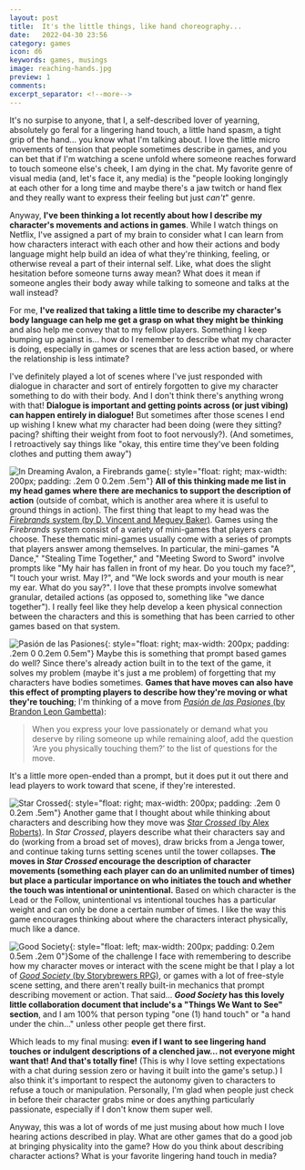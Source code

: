 ```yaml
---
layout: post
title:  It's the little things, like hand choreography...
date:   2022-04-30 23:56
category: games
icon: d6
keywords: games, musings
image: reaching-hands.jpg
preview: 1
comments:
excerpt_separator: <!--more-->
---
```


It's no surpise to anyone, that I, a self-described lover of yearning, absolutely go feral for a lingering hand touch, a little hand spasm, a tight grip of the hand... you know what I'm talking about. I love the little micro movements of tension that people sometimes describe in games, and you can bet that if I'm watching a scene unfold where someone reaches forward to touch someone else's cheek, I am dying in the chat. My favorite genre of visual media (and, let's face it, any media) is the "people looking longingly at each other for a long time and maybe there's a jaw twitch or hand flex and they really want to express their feeling but just *can't*" genre.

Anyway, **I've been thinking a lot recently about how I describe my character's movements and actions in games**. While I watch things on Netflix, I've assigned a part of my brain to consider what I can learn from how characters interact with each other and how their actions and body language might help build an idea of what they're thinking, feeling, or otherwise reveal a part of their internal self. Like, what does the slight hesitation before someone turns away mean? What does it mean if someone angles their body away while talking to someone and talks at the wall instead? 
<!--more-->
For me, **I've realized that taking a little time to describe my character's body language can help me get a grasp on what they might be thinking** and also help me convey that to my fellow players. Something I keep bumping up against is... how do I remember to describe what my character is doing, especially in games or scenes that are less action based, or where the relationship is less intimate?

I've definitely played a lot of scenes where I've just responded with dialogue in character and sort of entirely forgotten to give my character something to do with their body. And I don't think there's anything wrong with that! **Dialogue is important and getting points across (or just vibing) can happen entirely in dialogue!** But sometimes after those scenes I end up wishing I knew what my character had been doing (were they sitting? pacing? shifting their weight from foot to foot nervously?). (And sometimes, I retroactively say things like "okay, this entire time they've been folding clothes and putting them away")

![In Dreaming Avalon, a Firebrands game](http://yayforbooks.randomlyrecursive.com/images/in-dreaming-avalon.jpg){: style="float: right; max-width: 200px; padding: .2em 0 0.2em .5em"} **All of this thinking made me list in my head games where there are mechanics to support the description of action** (outside of combat, which is another area where it is useful to ground things in action). The first thing that leapt to my head was the [*Firebrands* system (by D. Vincent and Meguey Baker)](https://itch.io/c/506864/firebrands-games). Games using the *Firebrands* system consist of a variety of mini-games that players can choose. These thematic mini-games usually come with a series of prompts that players answer among themselves. In particular, the mini-games "A Dance," "Stealing Time Together," and "Meeting Sword to Sword" involve prompts like "My hair has fallen in front of my hear. Do you touch my face?", "I touch your wrist. May I?", and "We lock swords and your mouth is near my ear. What do you say?". I love that these prompts involve somewhat granular, detailed actions (as opposed to, something like "we dance together"). I really feel like they help develop a keen physical connection between the characters and this is something that has been carried to other games based on that system. 

![Pasión de las Pasiones](http://yayforbooks.randomlyrecursive.com/images/pasiones.jpg){: style="float: right; max-width: 200px; padding: .2em 0 0.2em 0.5em"} Maybe this is something that prompt based games do well? Since there's already action built in to the text of the game, it solves my problem (maybe it's just a me problem) of forgetting that my characters have bodies sometimes. **Games that have moves can also have this effect of prompting players to describe how they're moving or what they're touching**; I'm thinking of a move from [*Pasión de las Pasiones* (by Brandon Leon Gambetta)](https://magpiegames.com/pages/pasion):

<blockquote>When you express your love passionately or demand what you deserve by riling someone up while remaining aloof, add the question ‘Are you physically touching them?’ to the list of questions for the move.</blockquote> 

It's a little more open-ended than a prompt, but it does put it out there and lead players to work toward that scene, if they're interested. 

![Star Crossed](http://yayforbooks.randomlyrecursive.com/images/star-crossed.png){: style="float: right; max-width: 200px; padding: .2em 0 0.2em .5em"} Another game that I thought about while thinking about characters and describing how they move was [*Star Crossed* (by Alex Roberts)](https://bullypulpitgames.com/games/star-crossed/). In *Star Crossed*, players describe what their characters say and do (working from a broad set of moves), draw bricks from a Jenga tower, and continue taking turns setting scenes until the tower collapses. **The moves in *Star Crossed* encourage the description of character movements (something each player can do an unlimited number of times) but place a particular importance on who initiates the touch and whether the touch was intentional or unintentional.** Based on which character is the Lead or the Follow, unintentional vs intentional touches has a particular weight and can only be done a certain number of times. I like the way this game encourages thinking about where the characters interact physically, much like a dance.

![Good Society](http://yayforbooks.randomlyrecursive.com/images/good-society.jpg){: style="float: left; max-width: 200px; padding: 0.2em 0.5em .2em 0"}Some of the challenge I face with remembering to describe how my character moves or interact with the scene might be that I play a lot of [*Good Society* (by Storybrewers RPG)](https://storybrewersroleplaying.com/good-society/?v=7516fd43adaa), or games with a lot of free-style scene setting, and there aren't really built-in mechanics that prompt describing movement or action. That said... ***Good Society* has this lovely little collaboration document that include's a "Things We Want to See" section**, and I am 100% that person typing "one (1) hand touch" or "a hand under the chin..." unless other people get there first. 

Which leads to my final musing: **even if I want to see lingering hand touches or indulgent descriptions of a clenched jaw... not everyone might want that! And that's totally fine!** (This is why I love setting expectations with a chat during session zero or having it built into the game's setup.) I also think it's important to respect the autonomy given to characters to refuse a touch or manipulation. Personally, I'm glad when people just check in before their character grabs mine or does anything particularly passionate, especially if I don't know them super well. 

Anyway, this was a lot of words of me just musing about how much I love hearing actions described in play. What are other games that do a good job at bringing physicality into the game? How do you think about describing character actions? What is your favorite lingering hand touch in media? 



